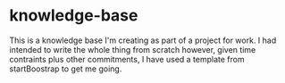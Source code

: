 # knowledge-base

This is a knowledge base I'm creating as part of a project for work. I had intended to write the whole thing from scratch
however, given time contraints plus other commitments, I have used a template from startBoostrap to get me going.
